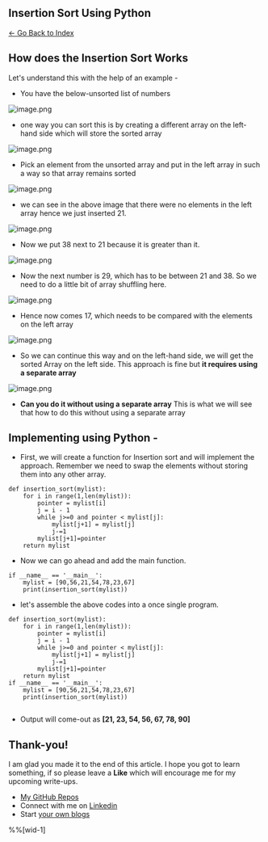 ## Insertion Sort Using Python

> 
 [<- Go Back to Index ](https://carboncoffee.hashnode.dev/datastructures) 


## How does the Insertion Sort Works 
Let's understand this with the help of an example - 

- You have the below-unsorted list of numbers 

![image.png](https://cdn.hashnode.com/res/hashnode/image/upload/v1613372327531/WEYILrzrC.png)

- one way you can sort this is by creating a different array on the left-hand side which will store the sorted array 

![image.png](https://cdn.hashnode.com/res/hashnode/image/upload/v1613372377520/-L2LEqfTD.png)

- Pick an element from the unsorted array and put in the left array in such a way so that array remains sorted 

![image.png](https://cdn.hashnode.com/res/hashnode/image/upload/v1613372462508/lZD7MXMUT.png)
- we can see in the above image that there were no elements in the left array hence we just inserted 21.

![image.png](https://cdn.hashnode.com/res/hashnode/image/upload/v1613372515314/uXOrJoiGo.png)
- Now we put 38 next to 21 because it is greater than it. 

![image.png](https://cdn.hashnode.com/res/hashnode/image/upload/v1613372566203/dmItQ0cpN.png)

- Now the next number is 29, which has to be between 21 and 38. So we need to do a little bit of array shuffling here.

![image.png](https://cdn.hashnode.com/res/hashnode/image/upload/v1613372758480/6uq1rDn1u.png)

- Hence now comes 17, which needs to be compared with the elements on the left array 

![image.png](https://cdn.hashnode.com/res/hashnode/image/upload/v1613372810600/nrcMvCaZV.png)
- So we can continue this way and on the left-hand side, we will get the sorted Array on the left side. This approach is fine but **it requires using a separate array**

![image.png](https://cdn.hashnode.com/res/hashnode/image/upload/v1613373547657/uc_5S00Nv.png)
- **Can you do it without using a separate array** This is what we will see that how to do this without using a separate array

 ## Implementing using Python - 
- First, we will create a function for Insertion sort and will implement the approach. Remember we need to swap the elements without storing them into any other array.


```
def insertion_sort(mylist):
    for i in range(1,len(mylist)):
        pointer = mylist[i]
        j = i - 1
        while j>=0 and pointer < mylist[j]:
            mylist[j+1] = mylist[j]
            j-=1 
        mylist[j+1]=pointer
    return mylist
``` 

- Now we can go ahead and add the main function.

```
if __name__ == '__main__':
    mylist = [90,56,21,54,78,23,67]
    print(insertion_sort(mylist))
``` 
- let's assemble the above codes into a once single program.

```
def insertion_sort(mylist):
    for i in range(1,len(mylist)):
        pointer = mylist[i]
        j = i - 1
        while j>=0 and pointer < mylist[j]:
            mylist[j+1] = mylist[j]
            j-=1 
        mylist[j+1]=pointer
    return mylist
if __name__ == '__main__':
    mylist = [90,56,21,54,78,23,67]
    print(insertion_sort(mylist))


``` 

- Output will come-out as **[21, 23, 54, 56, 67, 78, 90]**

## Thank-you! 

I am glad you made it to the end of this article. I hope you got to learn something, if so please leave a **Like** which will encourage me for my upcoming write-ups. 


> 
- [My GitHub Repos](https://github.com/akxat)  
- Connect with me on  [Linkedin](https://www.linkedin.com/in/sharma-akshat/) 
- Start  [your own blogs ](https://hashnode.com/@AkshatSharma/joinme) 

%%[wid-1]